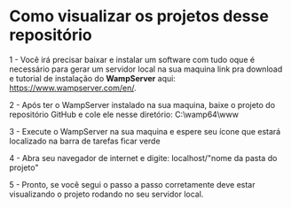 # Como visualizar os projetos desse repositório

1 - Você irá precisar baixar e instalar um software com tudo oque é necessário para gerar um servidor local na sua maquina
link pra download e tutorial de instalação do <strong>WampServer</strong> aqui: https://www.wampserver.com/en/.

2 - Após ter o WampServer instalado na sua maquina, baixe o projeto do repositório GitHub e cole ele nesse diretório: C:\wamp64\www

3 - Execute o WampServer na sua maquina e espere seu ícone que estará localizado na barra de tarefas ficar verde

4 - Abra seu navegador de internet e digite: localhost/"nome da pasta do projeto"

5 - Pronto, se você segui o passo a passo corretamente deve estar visualizando o projeto rodando no seu servidor local.
